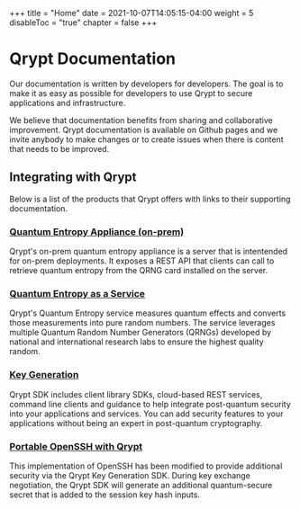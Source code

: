 +++
title = "Home"
date = 2021-10-07T14:05:15-04:00
weight = 5
disableToc = "true"
chapter = false
+++

# Qrypt Documentation

Our documentation is written by developers for developers. The goal is to make it as easy as possible for developers to use Qrypt to secure applications and infrastructure.

We believe that documentation benefits from sharing and collaborative improvement. Qrypt documentation is available on Github pages and we invite anybody to make changes or to create issues when there is content that needs to be improved.

## Integrating with Qrypt

Below is a list of the products that Qrypt offers with links to their supporting documentation.

### [Quantum Entropy Appliance (on-prem)](eaas/appliance/)
Qrypt's on-prem quantum entropy appliance is a server that is intentended for on-prem deployments. It exposes a REST API that clients can call to retrieve quantum entropy from the QRNG card installed on the server.

### [Quantum Entropy as a Service](/eaas/)

Qrypt's Quantum Entropy service measures quantum effects and converts those measurements into pure random numbers. The service leverages multiple Quantum Random Number Generators (QRNGs) developed by national and international research labs to ensure the highest quality random.

### [Key Generation](sdk/)

Qrypt SDK includes client library SDKs, cloud-based REST services, command line clients and guidance to help integrate post-quantum security into your applications and services. You can add security features to your applications without being an expert in post-quantum cryptography.

### [Portable OpenSSH with Qrypt](openssh/)

This implementation of OpenSSH has been modified to provide additional security via the Qrypt Key Generation SDK. During key exchange negotiation, the Qrypt SDK will generate an additional quantum-secure secret that is added to the session key hash inputs.
